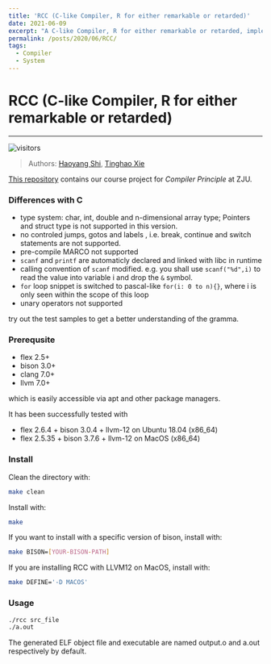 ```yaml
---
title: 'RCC (C-like Compiler, R for either remarkable or retarded)'
date: 2021-06-09
excerpt: "A C-like Compiler, R for either remarkable or retarded, implemented with **Flex**, **Bison** and **LLVM**.<br/><img style='padding-top: 10px; width: 40%' src='/images/RCC_demo1.png'>"
permalink: /posts/2020/06/RCC/
tags:
  - Compiler
  - System
---
```

# RCC (C-like Compiler, R for either remarkable or retarded)

---

![visitors](https://visitor-badge.laobi.icu/badge?page_id=Luke-Skycrawler.rcc)

> Authors: [Haoyang Shi](https://github.com/Luke-Skycrawler), [Tinghao Xie](http://vtu.life)

[This repository](https://github.com/Luke-Skycrawler/rcc) contains our course project for *Compiler Principle* at ZJU.

### Differences with C

* type system: char, int, double and n-dimensional array type; Pointers and struct type is not supported in this version.
* no controled jumps, gotos and labels , i.e. break, continue and switch statements are not supported.
* pre-compile MARCO not supported
* `scanf` and `printf` are automaticly declared and linked with libc in runtime
* calling convention of `scanf` modified. e.g. you shall use `scanf("%d",i)` to read the value into variable i and drop the `&` symbol. 
* `for` loop snippet is switched to pascal-like `for(i: 0 to n){}`, where i is only seen within the scope of this loop 
* unary operators not supported

try out the test samples to get a better understanding of the gramma. 

### Prerequsite

* flex 2.5+
* bison 3.0+
* clang 7.0+
* llvm 7.0+

which is easily accessible via apt and other package managers.  

It has been successfully tested with
* flex 2.6.4 + bison 3.0.4 + llvm-12 on Ubuntu 18.04 (x86_64)
* flex 2.5.35 + bison 3.7.6 + llvm-12 on MacOS (x86_64)

### Install

Clean the directory with:
```bash
make clean
```

Install with:
```bash
make
```

If you want to install with a specific version of bison, install with:
```bash
make BISON=[YOUR-BISON-PATH]
```

If you are installing RCC with LLVM12 on MacOS, install with:
```bash
make DEFINE='-D MACOS'
```

### Usage

```bash
./rcc src_file
./a.out
```
The generated ELF object file and executable are named output.o and a.out respectively by default. 
